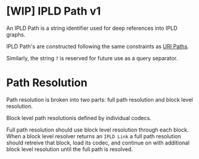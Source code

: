 # [WIP] IPLD Path v1

An IPLD Path is a string identifier used for deep references into IPLD
graphs.

IPLD Path's are constructed following the same constraints as [URI Paths](https://tools.ietf.org/html/rfc3986#section-3.3).

Similarly, the string `?` is reserved for future use as a query separator.

# Path Resolution

Path resolution is broken into two parts: full path resolution and block level resolution.

Block level path resolutionis defined by individual codecs.

Full path resolution should use block level resolution through each block.
When a block level resolver returns an `IPLD Link` a full path resolution
should retreive that block, load its codec, and continue on with additional
block level resolution until the full path is resolved.
